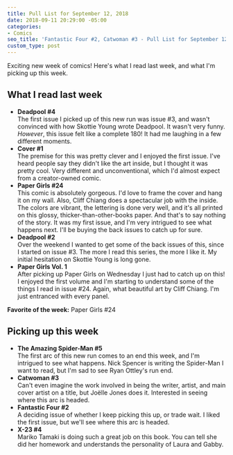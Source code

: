 ```yaml
---
title: Pull List for September 12, 2018
date: 2018-09-11 20:29:00 -05:00
categories:
- Comics
seo_title: 'Fantastic Four #2, Catwoman #3 - Pull List for September 12, 2018'
custom_type: post
---
```


Exciting new week of comics! Here's what I read last week, and what I'm picking up this week.

## What I read last week

- **Deadpool #4**  
The first issue I picked up of this new run was issue #3, and wasn't convinced with how Skottie Young wrote Deadpool. It wasn't very funny. *However*, this issue felt like a complete 180! It had me laughing in a few different moments.
- **Cover #1**  
The premise for this was pretty clever and I enjoyed the first issue. I've heard people say they didn't like the art inside, but I thought it was pretty cool. Very different and unconventional, which I'd almost expect from a creator-owned comic.
- **Paper Girls #24**  
This comic is absolutely gorgeous. I'd love to frame the cover and hang it on my wall. Also, Cliff Chiang does a spectacular job with the inside. The colors are vibrant, the lettering is done very well, and it's all printed on this glossy, thicker-than-other-books paper. And that's to say nothing of the story. It was my first issue, and I'm very intrigued to see what happens next. I'll be buying the back issues to catch up for sure.
- **Deadpool #2**  
Over the weekend I wanted to get some of the back issues of this, since I started on issue #3. The more I read this series, the more I like it. My initial hesitation on Skottie Young is long gone.
- **Paper Girls Vol. 1**  
After picking up Paper Girls on Wednesday I just had to catch up on this! I enjoyed the first volume and I'm starting to understand some of the things I read in issue #24. Again, what beautiful art by Cliff Chiang. I'm just entranced with every panel.

**Favorite of the week:** Paper Girls #24

## Picking up this week

- **The Amazing Spider-Man #5**  
The first arc of this new run comes to an end this week, and I'm intrigued to see what happens. Nick Spencer is writing the Spider-Man I want to read, but I'm sad to see Ryan Ottley's run end.
- **Catwoman #3**  
Can't even imagine the work involved in being the writer, artist, and main cover artist on a title, but Joëlle Jones does it. Interested in seeing where this arc is headed.
- **Fantastic Four #2**  
A deciding issue of whether I keep picking this up, or trade wait. I liked the first issue, but we'll see where this arc is headed.
- **X-23 #4**  
Mariko Tamaki is doing such a great job on this book. You can tell she did her homework and understands the personality of Laura and Gabby.
